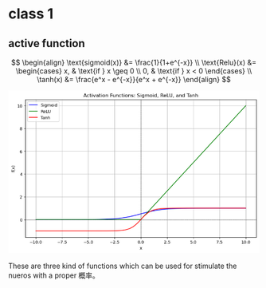 # class 1
## active function

$$
\begin{align}
\text{sigmoid(x)} &= \frac{1}{1+e^{-x}} \\
\text{Relu}(x) &= 
\begin{cases} 
x, & \text{if } x \geq 0 \\ 
0, & \text{if } x < 0 
\end{cases} \\
\tanh(x) &= \frac{e^x - e^{-x}}{e^x + e^{-x}}
\end{align}
$$

![123](references\mixof_sigmoid_relu_tanh.png)

These are three kind of functions which can be used for stimulate the nueros with a proper 概率。

